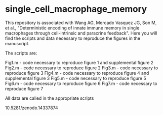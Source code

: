 # single_cell_macrophage_memory
This repository is associated with Wang AG, Mercado Vasquez JG, Son M, et al., "Deterministic encoding of innate immune memory in single macrophages through cell-intrinsic and paracrine feedback". 
Here you will find the scripts and data necessary to reproduce the figures in the manuscript.

The scripts are: 

Fig1.m - code necessary to reproduce figure 1 and supplemental figure 2
Fig2.m - code necessary to reproduce figure 2
Fig3.m - code necessary to reproduce figure 3
Fig4.m - code necessary to reproduce figure 4 and supplemental figure 3
Fig5.m - code necessary to reproduce figure 5
Fig6.m - code necessary to reproduce figure 6
Fig7.m - code necessary to reproduce figure 7


All data are called in the appropriate scripts

10.5281/zenodo.14337874
